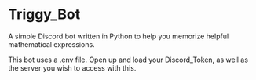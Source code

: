 # Triggy_Bot
A simple Discord bot written in Python to help you memorize helpful mathematical expressions.

This bot uses a .env file. Open up and load your Discord_Token, as well as the server you wish to access with this.
